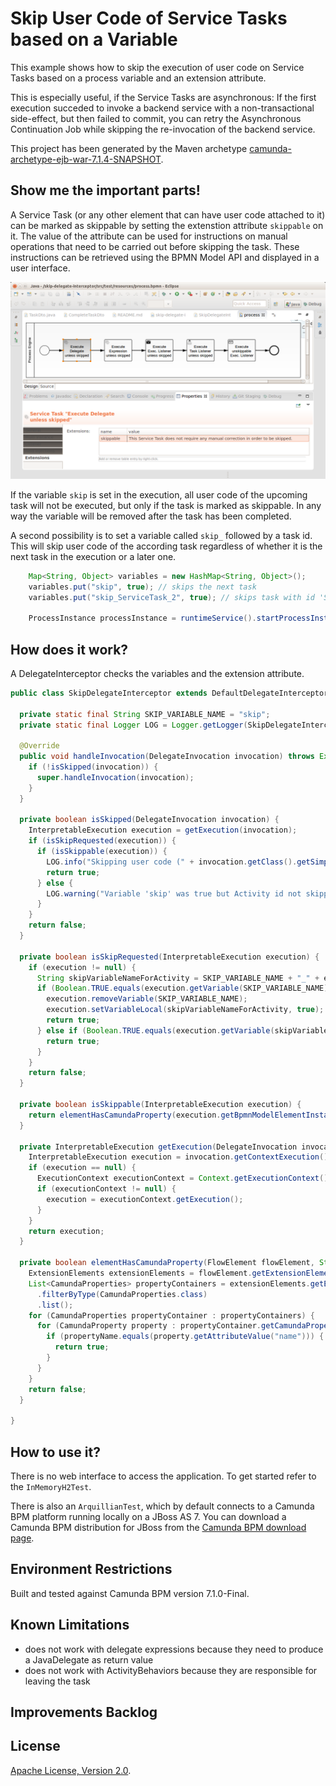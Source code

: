 Skip User Code of Service Tasks based on a Variable
===================================================

This example shows how to skip the execution of user code on Service Tasks
based on a process variable and an extension attribute.

This is especially useful, if the Service Tasks are asynchronous:
If the first execution succeded to invoke a backend service with a non-transactional side-effect,
but then failed to commit, you can retry the Asynchronous Continuation Job
while skipping the re-invocation of the backend service. 

This project has been generated by the Maven archetype
[camunda-archetype-ejb-war-7.1.4-SNAPSHOT](http://docs.camunda.org/latest/guides/user-guide/#process-applications-maven-project-templates-archetypes).


Show me the important parts!
----------------------------

A Service Task (or any other element that can have user code attached to it)
can be marked as skippable by setting the extenstion attribute `skippable` on it.
The value of the attribute can be used for instructions on manual operations
that need to be carried out before skipping the task. These instructions can be
retrieved using the BPMN Model API and displayed in a user interface.

![BPMN Process Model](screenshot.png)

If the variable `skip` is set in the execution, all user code of the upcoming
task will not be executed, but only if the task is marked as skippable.
In any way the variable will be removed after the task has been completed.

A second possibility is to set a variable called `skip_` followed by a task id.
This will skip user code of the according task regardless of whether it is the
next task in the execution or a later one.

```java
    Map<String, Object> variables = new HashMap<String, Object>();
    variables.put("skip", true); // skips the next task 
    variables.put("skip_ServiceTask_2", true); // skips task with id 'ServiceTask_2'
    
    ProcessInstance processInstance = runtimeService().startProcessInstanceByKey(PROCESS_DEFINITION_KEY, variables);
```


How does it work?
-----------------

A DelegateInterceptor checks the variables and the extension attribute.

```java
public class SkipDelegateInterceptor extends DefaultDelegateInterceptor {

  private static final String SKIP_VARIABLE_NAME = "skip";
  private static final Logger LOG = Logger.getLogger(SkipDelegateInterceptor.class.getName());

  @Override
  public void handleInvocation(DelegateInvocation invocation) throws Exception {
    if (!isSkipped(invocation)) {
      super.handleInvocation(invocation);
    }
  }

  private boolean isSkipped(DelegateInvocation invocation) {
    InterpretableExecution execution = getExecution(invocation);
    if (isSkipRequested(execution)) {  
      if (isSkippable(execution)) {
        LOG.info("Skipping user code (" + invocation.getClass().getSimpleName() + ") of Activity '" + execution.getCurrentActivityName() + "' (" + execution.getCurrentActivityId() + ")");
        return true;
      } else {
        LOG.warning("Variable 'skip' was true but Activity id not skippable. Not skipping user code (" + invocation.getClass().getSimpleName() + ") of Activity '" + execution.getCurrentActivityName() + "' (" + execution.getCurrentActivityId() + ")");
      }
    }
    return false;
  }

  private boolean isSkipRequested(InterpretableExecution execution) {
    if (execution != null) { 
      String skipVariableNameForActivity = SKIP_VARIABLE_NAME + "_" + execution.getCurrentActivityId();
      if (Boolean.TRUE.equals(execution.getVariable(SKIP_VARIABLE_NAME))) {
        execution.removeVariable(SKIP_VARIABLE_NAME);
        execution.setVariableLocal(skipVariableNameForActivity, true);
        return true;
      } else if (Boolean.TRUE.equals(execution.getVariable(skipVariableNameForActivity))) {
        return true;
      }
    }
    return false;
  }

  private boolean isSkippable(InterpretableExecution execution) {
    return elementHasCamundaProperty(execution.getBpmnModelElementInstance(), "skippable");
  }

  private InterpretableExecution getExecution(DelegateInvocation invocation) {
    InterpretableExecution execution = invocation.getContextExecution();
    if (execution == null) {
      ExecutionContext executionContext = Context.getExecutionContext();
      if (executionContext != null) {
        execution = executionContext.getExecution();
      }
    }
    return execution;
  }

  private boolean elementHasCamundaProperty(FlowElement flowElement, String propertyName) {
    ExtensionElements extensionElements = flowElement.getExtensionElements();
    List<CamundaProperties> propertyContainers = extensionElements.getElementsQuery()
      .filterByType(CamundaProperties.class)
      .list();
    for (CamundaProperties propertyContainer : propertyContainers) {
      for (CamundaProperty property : propertyContainer.getCamundaProperties()) {
        if (propertyName.equals(property.getAttributeValue("name"))) { // in 7.2 one can use: property.getCamundaName()
          return true;
        }
      }
    }
    return false;
  }

}
```


How to use it?
--------------

There is no web interface to access the application.
To get started refer to the `InMemoryH2Test`.

There is also an `ArquillianTest`, which by default connects to a
Camunda BPM platform running locally on a JBoss AS 7.
You can download a Camunda BPM distribution for JBoss from the
[Camunda BPM download page](http://camunda.org/download/).


Environment Restrictions
------------------------

Built and tested against Camunda BPM version 7.1.0-Final.


Known Limitations
-----------------

- does not work with delegate expressions because they need to produce a JavaDelegate as return value
- does not work with ActivityBehaviors because they are responsible for leaving the task


Improvements Backlog
--------------------


License
-------

[Apache License, Version 2.0](http://www.apache.org/licenses/LICENSE-2.0).